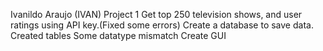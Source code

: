 Ivanildo Araujo (IVAN)
Project 1
Get top 250 television shows, and user ratings using API key.(Fixed some errors)
Create a database to save data.
Created tables
Some datatype mismatch
Create GUI


